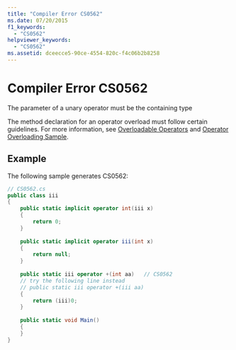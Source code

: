 ```yaml
---
title: "Compiler Error CS0562"
ms.date: 07/20/2015
f1_keywords: 
  - "CS0562"
helpviewer_keywords: 
  - "CS0562"
ms.assetid: dceecce5-90ce-4554-820c-f4c06b2b8258
---
```

# Compiler Error CS0562
The parameter of a unary operator must be the containing type  
  
 The method declaration for an operator overload must follow certain guidelines. For more information, see [Overloadable Operators](../../csharp/programming-guide/statements-expressions-operators/overloadable-operators.md) and [Operator Overloading Sample](http://msdn.microsoft.com/library/1c6b4610-0a49-4532-8fa7-f694cfc65743).  
  
## Example  
 The following sample generates CS0562:  
  
```csharp  
// CS0562.cs  
public class iii  
{  
    public static implicit operator int(iii x)  
    {  
        return 0;  
    }  
  
    public static implicit operator iii(int x)  
    {  
        return null;  
    }  
  
    public static iii operator +(int aa)   // CS0562  
    // try the following line instead  
    // public static iii operator +(iii aa)  
    {  
        return (iii)0;  
    }  
  
    public static void Main()  
    {  
    }  
}  
```
